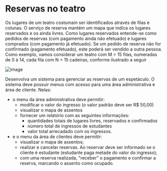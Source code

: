 # Reservas no teatro

Os lugares de um teatro costumam ser identificados através de filas e colunas. O serviço de
reserva mantém um mapa que indica os lugares reservados e os ainda livres. Como lugares
reservados entende-se como pedidos de reservas (com pagamento ainda não efetuado) e
lugares comprados (com pagamento já efetuado). Se um pedido de reserva não for confirmado
(pagamento efetuado), este poderá ser vendido a outra pessoa. Como exemplo, vamos
considerar um teatro com M = 15 filas, numeradas de 0 à 14, cada fila com N = 15
cadeiras, conforme ilustrado a seguir

![image](https://github.com/lucaspinto-dev/contavirtual-java/blob/2b2e17db21ccd4bfcfa0759750ca6aa367f59df5/teatro.png)

Desenvolva um sistema para gerenciar as reservas de um espetáculo. O sistema deve
possuir menus com acesso para uma área administrativa e área de cliente. Nelas:
 - o menu da área administrativa deve permitir:
	 - modificar o valor do ingresso (o valor padrão deve ser R$ 50,00)
	 - visualizar o mapa de assentos
	 - fornecer um relatório com as seguintes informações:
		 - quantidades totais de lugares livres, reservados e confirmados
		 - número total de ingressos de estudantes
		 - valor total arrecadado com os ingressos.
 - e o menu da área de clientes deve permitir:
	 - visualizar o mapa de assentos;
	 - realizar e cancelar reservas. Ao reservar deve ser informado se o cliente é estudante (estudante paga metade do valor do ingresso);
	 - com uma reserva realizada, "receber" o pagamento e confirmar a reserva,
marcando o assento como ocupado.
